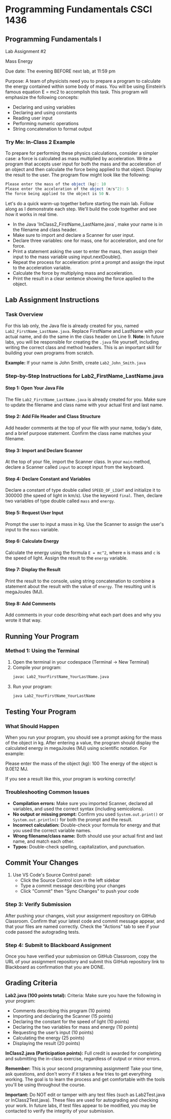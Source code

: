 # Programming Fundamentals CSCI 1436
## Programming Fundamentals I

Lab Assignment #2

Mass Energy

Due date: The evening BEFORE next lab, at 11:59 pm

Purpose: A team of physicists need you to prepare a program to calculate the energy contained within some body of mass. You will be using Einstein’s famous equation E = mc2 to accomplish this task. This program will emphasize the following concepts:

* Declaring and using variables
* Declaring and using constants
* Reading user input
* Performing numeric operations
* String concatenation to format output

### Try Me: In-Class 2 Example

To prepare for performing these physics calculations, consider a simpler case: a force is calculated as mass multiplied by acceleration. Write a program that accepts user input for both the mass and the acceleration of an object and then calculate the force being applied to that object. Display the result to the user. The program flow might look like the following: 

```java
Please enter the mass of the object (kg): 10 
Please enter the acceleration of the object (m/s^2): 5 
The force being applied to the object is 50 N. 
```
Let's do a quick warm-up together before starting the main lab. Follow along as I demonstrate each step. We'll build the code together and see how it works in real time.

- In the Java 'InClass2_FirstName_LastName.java`, make your name is in the filename and class header.
- Make sure to import and declare a Scanner for user input.
- Declare three variables: one for mass, one for acceleration, and one for force.
- Print a statement asking the user to enter the mass, then assign their input to the mass variable using input.nextDouble().
- Repeat the process for acceleration: print a prompt and assign the input to the acceleration variable.
- Calculate the force by multiplying mass and acceleration.
- Print the result in a clear sentence showing the force applied to the object.


## Lab Assignment Instructions

### Task Overview
For this lab only, the Java file is already created for you, named `Lab2_FirstName_LastName.java`. Replace FirstName and LastName with your actual name, and do the same in the class header on Line 9. **Note:** In future labs, you will be responsible for creating the `.java` file yourself, including writing the correct class and method headers. This is an important skill for building your own programs from scratch.

**Example:** If your name is John Smith, create `Lab2_John_Smith.java`

### Step-by-Step Instructions for Lab2_FirstName_LastName.java


#### Step 1: Open Your Java File
The file `Lab2_FirstName_LastName.java` is already created for you. Make sure to update the filename and class name with your actual first and last name.

#### Step 2: Add File Header and Class Structure
Add header comments at the top of your file with your name, today's date, and a brief purpose statement. Confirm the class name matches your filename.

#### Step 3: Import and Declare Scanner
At the top of your file, import the Scanner class. In your `main` method, declare a Scanner called `input` to accept input from the keyboard.

#### Step 4: Declare Constant and Variables
Declare a constant of type double called `SPEED_OF_LIGHT` and initialize it to 300000 (the speed of light in km/s). Use the keyword `final`. Then, declare two variables of type double called `mass` and `energy`.

#### Step 5: Request User Input
Prompt the user to input a mass in kg. Use the Scanner to assign the user's input to the `mass` variable.

#### Step 6: Calculate Energy
Calculate the energy using the formula `E = mc^2`, where `m` is mass and `c` is the speed of light. Assign the result to the `energy` variable.

#### Step 7: Display the Result
Print the result to the console, using string concatenation to combine a statement about the result with the value of `energy`. The resulting unit is megaJoules (MJ).

#### Step 8: Add Comments
Add comments in your code describing what each part does and why you wrote it that way.

## Running Your Program

### Method 1: Using the Terminal
1. Open the terminal in your codespace (Terminal → New Terminal)
2. Compile your program:
   ```bash
   javac Lab2_YourFirstName_YourLastName.java
   ```
3. Run your program:
   ```bash
   java Lab2_YourFirstName_YourLastName
   ```
## Testing Your Program


### What Should Happen
When you run your program, you should see a prompt asking for the mass of the object in kg. After entering a value, the program should display the calculated energy in megaJoules (MJ) using scientific notation. For example:

   Please enter the mass of the object (kg): 100
   The energy of the object is 9.0E12 MJ.

If you see a result like this, your program is working correctly!

### Troubleshooting Common Issues
- **Compilation errors:** Make sure you imported Scanner, declared all variables, and used the correct syntax (including semicolons).
- **No output or missing prompt:** Confirm you used `System.out.print()` or `System.out.println()` for both the prompt and the result.
- **Incorrect calculation:** Double-check your formula for energy and that you used the correct variable names.
- **Wrong filename/class name:** Both should use your actual first and last name, and match each other.
- **Typos:** Double-check spelling, capitalization, and punctuation.

## Commit Your Changes
1. Use VS Code's Source Control panel:
   - Click the Source Control icon in the left sidebar
   - Type a commit message describing your changes
   - Click "Commit" then "Sync Changes" to push your code

### Step 3: Verify Submission
After pushing your changes, visit your assignment repository on GitHub Classroom. Confirm that your latest code and commit message appear, and that your files are named correctly. Check the "Actions" tab to see if your code passed the autograding tests.

### Step 4: Submit to Blackboard Assignment
Once you have verified your submission on GitHub Classroom, copy the URL of your assignment repository and submit this GitHub repository link to Blackboard as confirmation that you are DONE.

## Grading Criteria

**Lab2.java (100 points total):**
Criteria: Make sure you have the following in your program:

- Comments describing this program (10 points)
- Importing and declaring the Scanner (15 points)
- Declaring the constant for the speed of light (10 points)
- Declaring the two variables for mass and energy (10 points)
- Requesting the user’s input (10 points)
- Calculating the energy (25 points)
- Displaying the result (20 points)

**InClass2.java (Participation points):**
Full credit is awarded for completing and submitting the in-class exercise, regardless of output or minor errors.

**Remember:** This is your second programming assignment! Take your time, ask questions, and don't worry if it takes a few tries to get everything working. The goal is to learn the process and get comfortable with the tools you'll be using throughout the course.

**Important:** Do NOT edit or tamper with any test files (such as Lab2Test.java or InClass2Test.java). These files are used for autograding and checking your work. In future labs, if test files appear to be modified, you may be contacted to verify the integrity of your submission.